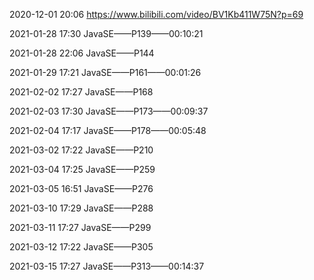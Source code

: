 2020-12-01 20:06		https://www.bilibili.com/video/BV1Kb411W75N?p=69

2021-01-28 17:30		JavaSE——P139——00:10:21

2021-01-28 22:06		JavaSE——P144

2021-01-29 17:21		JavaSE——P161——00:01:26

2021-02-02 17:27		JavaSE——P168

2021-02-03 17:30		JavaSE——P173——00:09:37

2021-02-04 17:17		JavaSE——P178——00:05:48

2021-03-02 17:22		JavaSE——P210

2021-03-04 17:25		JavaSE——P259

2021-03-05 16:51		JavaSE——P276

2021-03-10 17:29		JavaSE——P288

2021-03-11 17:27		JavaSE——P299

2021-03-12 17:22		JavaSE——P305

2021-03-15 17:27		JavaSE——P313——00:14:37